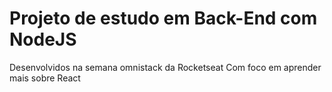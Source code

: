 # Projeto de estudo em Back-End com NodeJS

Desenvolvidos na semana omnistack da Rocketseat 
Com foco em aprender mais sobre React

